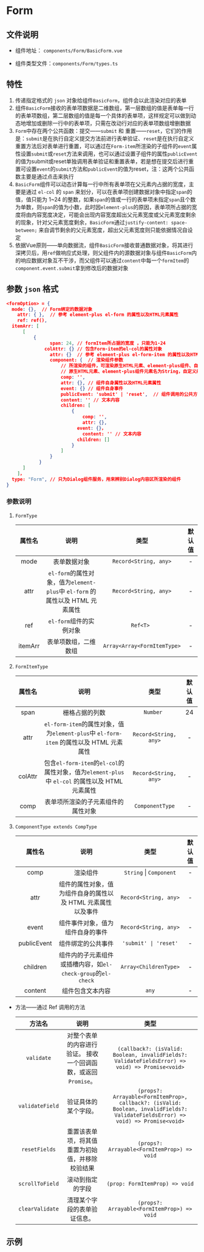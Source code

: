 # Form

## 文件说明

- 组件地址： `components/Form/BasicForm.vue`

- 组件类型文件：`components/Form/types.ts`

## 特性

  1. 传递指定格式的 `json` 对象给组件`BasicForm`，组件会以此渲染对应的表单
  2. 组件`BasicForm`接收的表单项数据是二维数组，第一层数组的值是表单每一行的表单项数组，第二层数组的值是每一个具体的表单项，这样规定可以做到动态地增加或删除一行中的表单项，只需在改动行对应的表单项数组增删数据
  3. `Form`中存在两个公共函数：提交——`submit` 和 重置——`reset`，它们的作用是：`submit`是在执行自定义提交方法前进行表单验证、`reset`是在执行自定义重置方法后对表单进行重置，可以通过在`Form-item`所渲染的子组件的`event`属性设置`submit`或`reset`方法来调用，也可以通过设置子组件的属性`publicEvent`的值为submit或reset单独调用表单验证和重置表单，若是想在提交后进行重置可设置`event`的`submit`方法和`publicEvent`的值为reset，注：这两个公共函数主要是通过点击来执行
  4. `BasicForm`组件可以动态计算每一行中所有表单项在父元素内占据的宽度，主要是通过 `el-col` 的 `span` 来划分，可以在表单项创建数据对象中指定`span`的值，值只能为 1~24 的整数，如果`span`的值或一行的表单项未指定`span`且个数为单数，则`span`的值为小数，此时因`element-plus`的原因，表单项所占据的宽度将由内容宽度决定，可能会出现内容宽度超出父元素宽度或父元素宽度剩余的现象，针对父元素宽度剩余，`BasicForm`通过`justify-content: space-between;` 来自调节剩余的父元素宽度，超出父元素宽度则只能依据情况自设定
  5. 依据Vue原则——单向数据流，组件`BasicForm`接收普通数据对象，将其进行深拷贝后，用`ref`做响应式处理，则父组件内的源数据对象与组件`BasicForm`内的响应数据对象互不干涉，而父组件可以通过`content`中每一个`formItem`的`component.event.submit`拿到修改后的数据对象

## 参数 `json` 格式

  ```json
  <formOption> = {
  	mode: {},  // Form绑定的数据对象
      attr: { },  // 参考 element-plus el-form 的属性以及HTML元素属性
      ref: ref(),
  	itemArr: [
      	[
      		{
                  span: 24,	// formItem所占据的宽度 ，只能为1-24
      			colAttr: {} // 包含Form-item的el-col的属性对象
                  attr: {}  // 参考 element-plus el-form-item 的属性以及HTML元素属性
                  component: {  // 渲染组件参数
                      // 所渲染的组件，可渲染原生HTML元素、element-plus组件、自定义组件，所填值皆为元素名
                      // 原生HTML元素、element-plus组件元素名为String，自定义组件为 组件
                      comp: '',
                      attr: {}, // 组件自身属性以及HTML元素属性
                      event: {} // 组件自身事件
                      publicEvent: 'submit' | 'reset',  // 组件调用的公共方法
                      content: '' // 文本内容
                      children: [
                          {
                              comp: '',
                              attr: {},
  							event: {}，
                              content: '' // 文本内容
  							children: []
                          }
                      ]
                  }
              }
      	]
      ]，
  	type: "Form", // 只为Dialog组件服务，用来辨别Dialog内容区所渲染的组件
  }
  ```

###  参数说明

  1. `FormType`

     | 属性名  |                             说明                             |            类型            | 默认值 |
     | :-----: | :----------------------------------------------------------: | :------------------------: | :----: |
     |  mode   |                         表单数据对象                         |    `Record<String, any>`     |   -    |
     |  attr   | `el-form`的属性对象，值为`element-plus`中 `el-form` 的属性以及 HTML 元素属性 |    `Record<String, any>`    |   -    |
     |   ref   |                   `el-form`组件的实例对象                    |           `Ref<T> `          |   -    |
     | itemArr |                     表单项数组，二维数组                     | `Array<Array<FormItemType>` |   -    |

  2. `FormItemType`

     | 属性名  |                             说明                             |        类型         | 默认值 |
     | :-----: | :----------------------------------------------------------: | :-----------------: | :----: |
     |  span   |                        栅格占据的列数                        |       `Number `       |   24   |
     |  attr   | `el-form-item`的属性对象，值为`element-plus`中 `el-form-item` 的属性以及 HTML 元素属性 | `Record<String, any>` |   -    |
     | colAttr | 包含`el-form-item`的`el-col`的属性对象，值为`element-plus`中 `el-col` 的属性以及 HTML 元素属性 |`Record<String, any>` |   -    |
     |  comp   |              表单项所渲染的子元素组件的属性对象              |    `ComponentType`    |   -    |

  3. `ComponentType extends CompType` 

     |   属性名    |                             说明                             |        类型         | 默认值 |
     | :---------: | :----------------------------------------------------------: | :-----------------: | :----: |
     |    comp     |                           渲染组件                           | `String` \| `Component` |   -    |
     |    attr     | 组件的属性对象，值为组件自身的属性以及 HTML 元素属性以及事件 | `Record<String, any>` |   -    |
     |    event    |               组件事件对象，值为组件自身的事件               | `Record<String, any>` |   -    |
     | publicEvent |                      组件绑定的公共事件                      | `'submit' \| 'reset'` |   -    |
     |  children   | 组件内的子元素组件或插槽内容，如`el-check-group`的`el-check` | `Array<ChildrenType>` |   -    |
     |   content   |                       组件包含文本内容                       |         `any`         |   -    |

- 方法——通过 Ref 调用的方法

  |     方法名      |                             说明                             |                             类型                             |
  | :-------------: | :----------------------------------------------------------: | :----------------------------------------------------------: |
  |   `validate`    | 对整个表单的内容进行验证。 接收一个回调函数，或返回 `Promise`。 | `(callback?: (isValid: Boolean, invalidFields?: ValidateFieldsError) => void) => Promise<void>` |
  | `validateField` |                     验证具体的某个字段。                     | `(props?: Arrayable<FormItemProp>, callback?: (isValid: Boolean, invalidFields?: ValidateFieldsError) => void) => Promise<void>` |
  |  `resetFields`  |       重置该表单项，将其值重置为初始值，并移除校验结果       |         `(props?: Arrayable<FormItemProp>) => void`          |
  | `scrollToField` |                       滚动到指定的字段                       |                `(prop: FormItemProp) => void`                |
  | `clearValidate` |                 清理某个字段的表单验证信息。                 |         `(props?: Arrayable<FormItemProp>) => void`          |

## 示例

<xw-demo
    demo-height="500px"
    source-code="element-plus:::form/formDemo"
/>